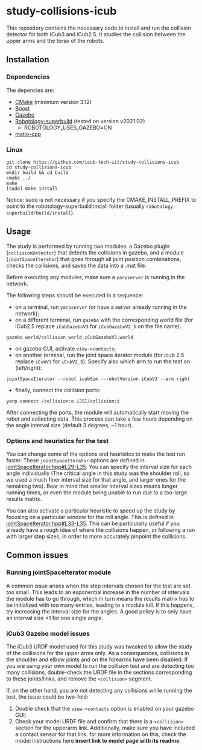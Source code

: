 study-collisions-icub
=====================

This repository contains the necessary code to install and run the collision detector for both iCub3 and iCub2.5.
It studies the collision between the upper arms and the torso of the robots.

## Installation
### Dependencies

The depencies are:
- [CMake](https://cmake.org/install/) (minimum version 3.12)
- [Boost](https://www.boost.org/)
- [Gazebo](http://gazebosim.org/tutorials?cat=install)
- [Robotology-superbuild](https://github.com/robotology/robotology-superbuild#source-installation) (tested on version v2021.02)
  - ROBOTOLOGY\_USES\_GAZEBO=ON
- [matio-cpp](https://github.com/dic-iit/matio-cpp#installation)


### Linux
```
git clone https://github.com/icub-tech-iit/study-collisions-icub
cd study-collisions-icub
mkdir build && cd build
cmake ../
make
[sudo] make install
```
Notice: sudo is not necessary if you specify the CMAKE_INSTALL_PREFIX to point to the robotology-superbuild install folder (usually `robotology-superbuild/build/install`).

## Usage

The study is performed by running two modules: a Gazebo plugin (`collisionDetector`) that detects the collisions in gazebo, and a module (`jointSpaceIterator`) that goes through all joint position combinations, checks the collisions, and saves the data into a .mat file.

Before executing any modules, make sure a `yarpserver` is running in the network.

The following steps should be executed in a sequence:

- on a terminal, run `yarpserver` (or have a server already running in the network);
- on a different terminal, run `gazebo` with the corresponding world file (for iCub2.5 replace `iCubGazeboV3` for `iCubGazeboV2_5` on the file name):
```
gazebo world/collision_world_iCubGazeboV3.world 
```
- on gazebo GUI, activate `view->contacts`;
- on another terminal, run the joint space iterator module (for icub 2.5 replace `iCubV3` for `iCubV2_5`). Specify also which arm to run the test on (left/right):
```
jointSpaceIterator --robot icubSim --robotVersion iCubV3 --arm right
```
- finally, connect the collision ports:
```
yarp connect /collision:o /JSI/collision:i
```

After connecting the ports, the module will automatically start moving the robot and collecting data. This process can take a few hours depending on the angle interval size (default 3 degrees, ~1 hour).

### Options and heuristics for the test

You can change some of the options and heuristics to make the test run faster. These `jointSpaceIterator` options are defined in [jointSpaceIterator.hpp#L29-L35](https://github.com/icub-tech-iit/study-collisions-icub/blob/642811f815947548bf612542f479a0070db88d40/modules/jointSpaceIterator/include/jointSpaceIterator.hpp#L29-L35). You can specify the interval size for each angle individually (The critical angle in this study was the shoulder roll, so we used a much finer interval size for that angle, and larger ones for the remaining two). Bear in mind that smaller interval sizes means longer running times, or even the module being unable to run due to a too-large results matrix.

You can also activate a particular heuristic to speed up the study by focusing on a particular window for the roll angle. This is defined in [jointSpaceIterator.hpp#L33-L35](https://github.com/icub-tech-iit/study-collisions-icub/blob/642811f815947548bf612542f479a0070db88d40/modules/jointSpaceIterator/include/jointSpaceIterator.hpp#L33-L35). This can be particularly useful if you already have a rough idea of where the collisions happen, or following a run with larger step sizes, in order to more accurately pinpoint the collisions.


## Common issues

### Running jointSpaceIterator module

A common issue arises when the step intervals chosen for the test are set too small. This leads to an exponential increase in the number of intervals the module has to go through, which in turn means the results matrix has to be initialized with too many entries, leading to a module kill. If this happens, try increasing the interval size for the angles. A good policy is to only have an interval size <1 for one single angle.

### iCub3 Gazebo model issues

The iCub3 URDF model used for this study was tweaked to allow the study of the collisions for the upper arms only. As a consequences, collisions in the shoulder and elbow joints and on the forearms have been disabled. If you are using your own model to run the collision test and are detecting too many collisions, double-check the URDF file in the sections corresponding to these joints/links, and remove the `<collision>` segment.

If, on the other hand, you are not detecting any collisions while running the test, the issue could be two-fold:
1. Double check that the `view->contacts` option is enabled on your gazebo GUI;
2. Check your model URDF file and confirm that there is a `<collision>` section for the upperarm link. Additionally, make sure you have included a contact sensor for that link. for more information on this, check the model instructions here **insert link to model page with its readme**.
